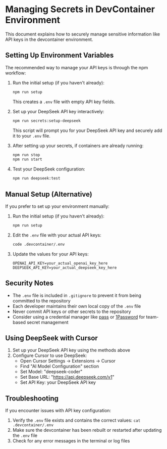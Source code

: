 # Managing Secrets in DevContainer Environment

This document explains how to securely manage sensitive information like API keys in the devcontainer environment.

## Setting Up Environment Variables

The recommended way to manage your API keys is through the npm workflow:

1. Run the initial setup (if you haven't already):
   ```bash
   npm run setup
   ```
   This creates a `.env` file with empty API key fields.

2. Set up your DeepSeek API key interactively:
   ```bash
   npm run secrets:setup-deepseek
   ```
   This script will prompt you for your DeepSeek API key and securely add it to your `.env` file.

3. After setting up your secrets, if containers are already running:
   ```bash
   npm run stop
   npm run start
   ```

4. Test your DeepSeek configuration:
   ```bash
   npm run deepseek:test
   ```

## Manual Setup (Alternative)

If you prefer to set up your environment manually:

1. Run the initial setup (if you haven't already):
   ```bash
   npm run setup
   ```

2. Edit the `.env` file with your actual API keys:
   ```bash
   code .devcontainer/.env
   ```

3. Update the values for your API keys:
   ```
   OPENAI_API_KEY=your_actual_openai_key_here
   DEEPSEEK_API_KEY=your_actual_deepseek_key_here
   ```

## Security Notes

- The `.env` file is included in `.gitignore` to prevent it from being committed to the repository
- Each developer maintains their own local copy of the `.env` file
- Never commit API keys or other secrets to the repository
- Consider using a credential manager like [pass](https://www.passwordstore.org/) or [1Password](https://1password.com/) for team-based secret management

## Using DeepSeek with Cursor

1. Set up your DeepSeek API key using the methods above
2. Configure Cursor to use DeepSeek:
   - Open Cursor Settings → Extensions → Cursor
   - Find "AI Model Configuration" section
   - Set Model: "deepseek-coder"
   - Set Base URL: "https://api.deepseek.com/v1"
   - Set API Key: your DeepSeek API key

## Troubleshooting

If you encounter issues with API key configuration:

1. Verify the `.env` file exists and contains the correct values: `cat .devcontainer/.env`
2. Make sure the devcontainer has been rebuilt or restarted after updating the `.env` file
3. Check for any error messages in the terminal or log files